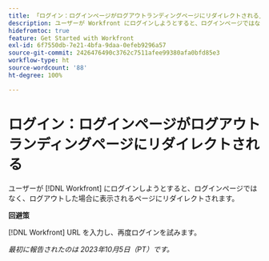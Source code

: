 ```yaml
---
title: 「ログイン：ログインページがログアウトランディングページにリダイレクトされる」
description: ユーザーが Workfront にログインしようとすると、ログインページではなく、ログアウトした場合に表示されるページにリダイレクトされます。
hidefromtoc: true
feature: Get Started with Workfront
exl-id: 6f7550db-7e21-4bfa-9daa-0efeb9296a57
source-git-commit: 2426476490c3762c7511afee99380afa0bfd85e3
workflow-type: ht
source-wordcount: '88'
ht-degree: 100%

---
```


# ログイン：ログインページがログアウトランディングページにリダイレクトされる

ユーザーが [!DNL Workfront] にログインしようとすると、ログインページではなく、ログアウトした場合に表示されるページにリダイレクトされます。

**回避策**

[!DNL Workfront] URL を入力し、再度ログインを試みます。

_最初に報告されたのは 2023年10月5日（PT）です。_
